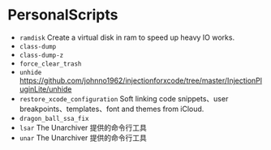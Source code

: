 # PersonalScripts

- `ramdisk` Create a virtual disk in ram to speed up heavy IO works.
- `class-dump`
- `class-dump-z`
- `force_clear_trash`
- `unhide` <https://github.com/johnno1962/injectionforxcode/tree/master/InjectionPluginLite/unhide>
- `restore_xcode_configuration` Soft linking code snippets、user breakpoints、templates、font and themes from iCloud.
- `dragon_ball_ssa_fix` 
- `lsar` The Unarchiver 提供的命令行工具
- `unar` The Unarchiver 提供的命令行工具
